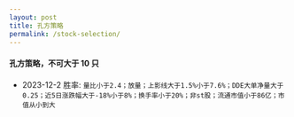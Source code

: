 ```yaml
---
layout: post
title: 孔方策略
permalink: /stock-selection/
---
```


#### 孔方策略，不可大于 10 只 

- 2023-12-2   胜率:
`量比小于2.4；放量；上影线大于1.5%小于7.6%；DDE大单净量大于0.25；近5日涨跌幅大于-18%小于8%；换手率小于20%；非st股；流通市值小于86亿；市值从小到大`



